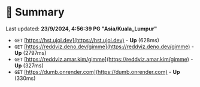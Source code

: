 # 📖 Summary
Last updated: **23/9/2024, 4:56:39 PG "Asia/Kuala_Lumpur"**

- `GET` [https://hst.ujol.dev](https://hst.ujol.dev) - **Up** (628ms)
- `GET` [https://reddviz.deno.dev/gimme](https://reddviz.deno.dev/gimme) - **Up** (2797ms)
- `GET` [https://reddviz.amar.kim/gimme](https://reddviz.amar.kim/gimme) - **Up** (327ms)
- `GET` [https://dumb.onrender.com](https://dumb.onrender.com) - **Up** (330ms)
